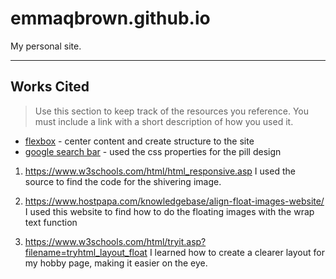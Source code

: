 # emmaqbrown.github.io

My personal site.

---

## Works Cited

> Use this section to  keep track of the resources you reference. You must include a link with a short description of how you used it. 

- [flexbox](https://css-tricks.com/snippets/css/a-guide-to-flexbox/) - center content and create structure to the site
- [google search bar](https://codepen.io/eqbrown/pen/XWBvvjE) - used the css properties for the pill design

1. https://www.w3schools.com/html/html_responsive.asp
    I used the source to find the code for the shivering image.

2. https://www.hostpapa.com/knowledgebase/align-float-images-website/
    I used this website to find how to do the floating images with the wrap text function
    
3. https://www.w3schools.com/html/tryit.asp?filename=tryhtml_layout_float
    I learned how to create a clearer layout for my hobby page, making it easier on the eye.
